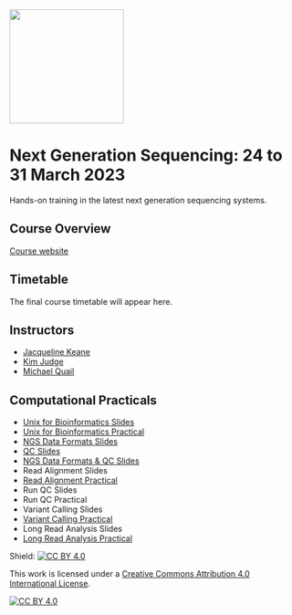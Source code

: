 <img src="https://coursesandconferences.wellcomeconnectingscience.org/wp-content/themes/wcc_courses_and_conferences/dist/assets/svg/logo.svg" width="200" height="200">

# Next Generation Sequencing: 24 to 31 March 2023
Hands-on training in the latest next generation sequencing systems.

## Course Overview

[Course website](https://coursesandconferences.wellcomeconnectingscience.org/event/next-generation-sequencing-20230324/)

## Timetable

The final course timetable will appear here.

## Instructors

- [Jacqueline Keane](https://www.sanger.ac.uk/person/keane-jacqueline/)
- [Kim Judge](https://www.sanger.ac.uk/person/judge-kim/)
- [Michael Quail](https://www.sanger.ac.uk/person/quail-michael-andrew/)

## Computational Practicals

- [Unix for Bioinformatics Slides](https://github.com/WCSCourses/NGS23/blob/main/Modules/Unix_for_Bioinformatics/linux_slides.pdf)
- [Unix for Bioinformatics Practical](https://github.com/WCSCourses/NGS23/blob/main/Modules/Unix_for_Bioinformatics/linux_practical.pdf)
- [NGS Data Formats Slides](https://github.com/WCSCourses/NGS23/blob/main/Modules/NGS_Data_Formats_and_QC/data_formats_slides.pdf)
- [QC Slides](https://github.com/WCSCourses/NGS23/blob/main/Modules/NGS_Data_Formats_and_QC/qc_slides.pdf)
- [NGS Data Formats & QC Slides](https://github.com/WCSCourses/NGS23/blob/main/Modules/NGS_Data_Formats_and_QC/data_formats_practical.pdf)
- Read Alignment Slides
- [Read Alignment Practical](https://github.com/WCSCourses/NGS23/blob/main/Modules/Read_Alignment/read_alignment_practical.pdf)
- Run QC Slides
- Run QC Practical
- Variant Calling Slides
- [Variant Calling Practical](https://github.com/WCSCourses/NGS23/blob/main/Modules/Variant_Calling/variant_calling_practical.pdf)
- Long Read Analysis Slides
- [Long Read Analysis Practical](https://github.com/WCSCourses/NGS23/blob/main/Modules/Long_Read_Analysis/WCS%20Intro%20to%20NGS%20Oxford%20Nanopore%20Analysis%20session.pdf)

Shield: [![CC BY 4.0][cc-by-shield]][cc-by]

This work is licensed under a
[Creative Commons Attribution 4.0 International License][cc-by].

[![CC BY 4.0][cc-by-image]][cc-by]

[cc-by]: http://creativecommons.org/licenses/by/4.0/
[cc-by-image]: https://i.creativecommons.org/l/by/4.0/88x31.png
[cc-by-shield]: https://img.shields.io/badge/License-CC%20BY%204.0-lightgrey.svg
